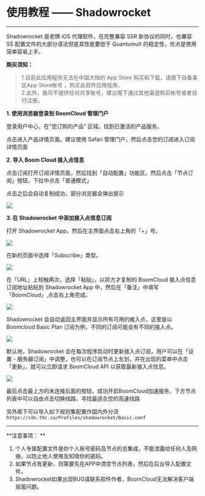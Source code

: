 # 使用教程 —— Shadowrocket
- - - - -

Shadowrocket 是老牌 iOS 代理软件，在完整兼容 SSR 新协议的同时，也兼容 SS 配置文件的大部分语法但是其性能要低于 Quantumult 的稳定性，优点是使用简单容易上手。

 **购买须知：**

>1.目前此应用程序无法在中国大陆的 App Store 购买和下载，请阁下自备美区App Store帐号 ，购买此软件应用程序。  
2.此外，我司不提供任何共享账号，建议阁下通过其他渠道购买帐号或者自行注册。

**1. 使用浏览器登录到 BoomCloud 管理门户**

登录用户中心，在"您订购的产品" 区域，找到已激活的产品服务。

点击进入产品详情页面。建议使用 Safari 管理门户，然后点击您的订阅进入订阅详情页面

**2. 导入 Boom Cloud 接入点信息**

点击订阅打开订阅详情页面，然后找到「自动配置」功能区。然后点击「节点订阅」按钮，下拉中点击「普通模式」

点击之后会自动复制成功，部分浏览器会弹出提示

![](../img/win/01.png)


**3. 在 Shadowrocket 中添加接入点信息订阅**

打开 Shadowrocket App，然后在主界面点击右上角的「+」号。

![](../img/ios/shadowrocket-4.png)

在新的页面中选择「Subscribe」类型。

![](../img/ios/shadowrocket-5.png)

在「URL」上轻触两次，选择「粘贴」，以将方才复制的 BoomCloud 接入点信息订阅地址粘贴到 Shadowrocket App 中，然后在「备注」中填写 「BoomCloud」,点击右上角完成。

![](../img/ios/shadowrocket-6.png)

Shadowrocket 会自动返回主界面并显示所有可用的接入点，这里是以 Boomcloud Basic Plan 订阅为例，不同的订阅可能会有不同的接入点。

![](../img/ios/shadowrocket-7.png)

默认地，Shadowrocket 会在每次程序启动时更新接入点订阅，用户可以在「设置 - 服务器订阅」中调整，也可以在订阅节点上左划，并在出现的菜单中点击「更新」，就可以立即请求 BoomCloud API 以获取最新接入点信息。

![](../img/ios/shadowrocket-8.png)

最后点击最上方的未连接后面的按钮，成功开启BoomCloud加速服务，下方节点列表中可以自由点击切换线路，寻找最适合您的高速线路

另外阁下可以导入如下规则集配置作国内外分流
`https://cdn.t9c.co/Profiles/shadowrocket/Basic.conf`

- - -

**注意事项：  **
1. 个人专属配置文件是你个人账号密码及节点的总集成，不能泄露给任何人及网络，以防止他人使用及知晓你的密码。  
2. 如果节点有更新，则需要先在APP中清空节点列表，然后在后台导入配置文件。  
3. Shadowrocket如果出现BUG请联系软件作者，BoomCloud无法解决客户端层面问题。
